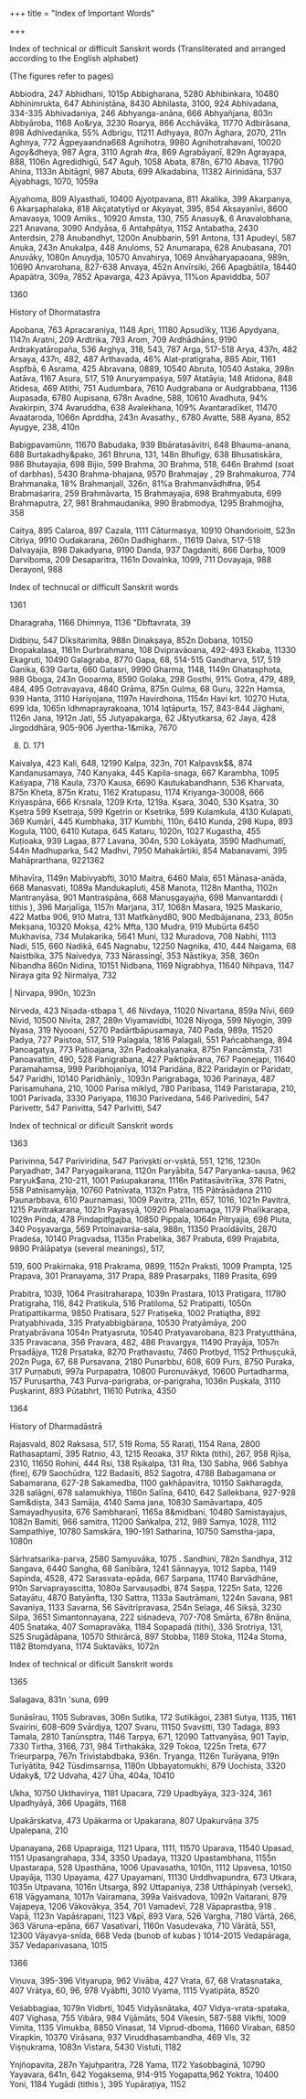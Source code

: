 +++
title = "Index of Important Words"

+++

Index of technical or difficult Sanskrit words (Transliterated and arranged according to the English alphabet) 

(The figures refer to pages) 

Abbiodra, 247 Abhidhani, 1015p Abbigharana, 5280 Abhibinkara, 10480 Abhinimrukta, 647 Abhiniṣtāna, 8430 Abhilasta, 3100, 924 Abhivadana, 334-335 Abhivadaniya, 246 Abhyanga-anāna, 666 Abhyañjana, 803n Abbyāroba, 1168 Ao&rya, 3230 Roarya, 866 Acchāvāka, 11770 Adbirāsana, 898 Adhivedanika, 55% Adbrigu, 11211 Adhyaya, 807n Āghara, 2070, 211n Aghnya, 772 Āgpeyaandna668 Agnihotra, 9980 Agnihotrahavani, 10020 Agoy&dheya, 987 Agra, 3110 Agrah \#ra, 869 Agrabāyaṇī, 829n Agrayapa, 888, 1106n Agredidhigū, 547 Aguḥ, 1058 Abata, 878n, 6710 Abava, 11790 Ahina, 1133n Abitāgnl, 987 Abuta, 699 Alkadabina, 11382 Airinidāna, 537 Ajyabhags, 1070, 1059a 

Ajyahoma, 809 Alyasthali, 10400 Ajyotpavana, 811 Akalika, 399 Akarpanya, 6 Akarṣaphalaka, 818 Akçatatytīyd or Akyayat, 395, 854 Akṣayanīvi, 8600 Amavasya, 1009 Amiks., 10920 Amsta, 130, 755 Anasuy&, 6 Anavalobhana, 221 Anavana, 3090 Andyāsa, 6 Antahpātya, 1152 Antabatha, 2430 Anterdsin, 278 Anubandhyt, 1200n Anubbarin, 591 Antona, 131 Apudeyi, 587 Anuka, 243n Anukalpa, 448 Anuloms, 52 Anumarapa, 628 Anubasana, 701 Anuvāky, 1080n Anuydja, 10570 Anvahirya, 1069 Anvāharyapaoana, 989n, 10690 Anvarohana, 827-638 Anvaya, 452n Anvīrsiki, 266 Apagbātila, 18440 Apapātra, 309a, 7852 Apavarga, 423 Apāvya, 11%on Apaviddba, 507 

1360 

History of Dhormatastra 

Apobana, 763 Apracaraniya, 1148 Apri, 11180 Apsudīky, 1136 Apydyana, 1147n Aratni, 209 Ardtrika, 793 Arom, 709 Ardhādhāns, 9190 Ardrakyatāropaña, 536 Arghya, 318, 543, 787 Arga, 517-518 Arya, 437n, 482 Arsaya, 437n, 482, 487 Arthavada, 46% Alat-pratigraha, 885 Abir, 1161 Aspfbā, 6 Asrama, 425 Abravana, 0889, 10540 Abruta, 10540 Astaka, 398n Aatāva, 1167 Asura, 517, 519 Anuryampaśya, 597 Atatāyia, 148 Atidona, 848 Atidesa, 469 Atithi, 751 Audumbara, 7610 Audgrabana or Audgrabbana, 1136 Aupasada, 6780 Aupisana, 678n Avadne, 588, 10610 Avadhuta, 94% Avakirpin, 374 Avaruddha, 638 Avalekhana, 109% Avantaradīket, 11470 Avaataroda, 1066n Aprddha, 243n Avasathy., 6780 Avatte, 588 Ayana, 852 Ayugye, 238, 410n 

Babigpavamūnn, 11670 Babudaka, 939 Bbāratasāvitri, 648 Bhauma-anana, 688 Burtakadhy&pako, 361 Bhruna, 131, 148n Bhufigy, 638 Bhusatiskāra, 986 Bhutayajia, 698 Bijio, 599 Brahma, 30 Brahma, 518, 646n Brahmd (soat of darbhas), 5430 Brahma-bhajana, 9570 Brahmajay , 29 Brahmakuroa, 774 Brahmanaka, 18% Brahmanjall, 326n, 81%a Brahmanvādh\#na, 954 Brabmaśarira, 259 Brahmāvarta, 15 Brahmayajia, 698 Brahmyabuta, 699 Brahmaputra, 27, 981 Brahmaudanika, 990 Brabmodya, 1295 Brahmojjha, 358 

Caitya, 895 Calaroa, 897 Cazala, 1111 Cāturmasya, 10910 Ohandorioitt, S23n Citriya, 9910 Oudakarana, 260n Dadhigharm., 11619 Daiva, 517-518 Dalvayajia, 898 Dakadyana, 9190 Danda, 937 Dagdaniti, 866 Darba, 1009 Darviboma, 209 Desaparitra, 1161n Dovalnka, 1099, 711 Dovayaja, 988 Derayonl, 988 

Index of technucal or difficult Sanskrit words 

1361 

Dharagraha, 1166 Dhimnya, 1136 "Dbftavrata, 39 

Didbiṇu, 547 Dīksitarimita, 988n Dinakṣaya, 852n Dobana, 10150 Dropakalasa, 1161n Durbrahmana, 108 Dvipravāoana, 492-493 Ekaba, 11330 Ekagruti, 10490 Galagraba, 8770 Gapa, 68, 514-515 Gandharva, 517, 519 Ganika, 639 Garta, 660 Gatasri, 9990 Gharma, 1148, 1149n Ghatasphota, 988 Gboga, 243n Gooarma, 8590 Golaka, 298 Gosthi, 91% Gotra, 479, 489, 484, 495 Gotravayava, 4840 Grāma, 875n Gulma, 68 Guru, 322n Hamsa, 939 Hanta, 3110 Hariyojana, 1197n Havirdhona, 1154n Havi krt. 10270 Huta, 699 Ida, 1065n Idhmaprayrakoana, 1014 Iqtāpurta, 157, 843-844 Jāghani, 1126n Jana, 1912n Jati, 55 Jutyapakarga, 62 J&tyutkarsa, 62 Jaya, 428 Jirgoddhāra, 905-906 Jyertha-1&mika, 7670 

8. D. 171 

Kaivalya, 423 Kali, 648, 12190 Kalpa, 323n, 701 Kalpavsk$&, 874 Kandanusamaya, 740 Kanyaka, 445 Kapila-snaga, 667 Karambha, 1095 Kaśyapa, 718 Kaula, 7370 Kausa, 6690 Kautukabandhann, 536 Kharvata, 875n Kheta, 875n Kratu, 1162 Kratupasu, 1174 Kriyanga-30008, 666 Kriyaspāna, 666 Krsnala, 1209 Krta, 1219a. Kṣara, 3040, 530 Kṣatra, 30 Kṣetra 599 Ksetraja, 599 Kgetrin or Ksetrika, 599 Kulamkula, 4130 Kulapati, 369 Kumārī, 445 Kumbhaka, 317 Kumbhi, 110n, 6410 Kunda, 298 Kupa, 893 Kogula, 1100, 6410 Kutapa, 645 Kataru, 1020n, 1027 Kugastha, 455 Kuṭioaka, 939 Lagaa, 877 Lavana, 304n, 530 Lokāyata, 3590 Madhumatī, 544n Madhuparka, 542 Madhvi, 7950 Mahakārtiki, 854 Mabanavami, 395 Mahāprarthana, 9221362 



Mihavīra, 1149n Mabivyabfti, 3010 Maitra, 6460 Mala, 651 Mānasa-anāda, 668 Manasvati, 1089a Mandukapluti, 458 Manota, 1128n Mantha, 1102n Mantranyāsa, 901 Mantraśpāna, 668 Manuṣgayajña, 698 Manvantarddi ( tithis ), 396 Marjalīga, 1157n Marjana, 317, 1068n Masara, 1925 Maskario, 422 Matba 906, 910 Matra, 131 Matfkānyd80, 900 Medbājanana, 233, 805n Mekṣana, 10320 Mokṣa, 42% Mfta, 130 Mudra, 919 Mubūrta 6450 Mukhavisa, 734 Mulakarika, 5641 Muni, 132 Muradova, 708 Nabhi, 1113 Nadi, 515, 660 Nadikā, 645 Nagnabu, 12250 Nagnika, 410, 444 Naigama, 68 Naistbika, 375 Naivedya, 733 Nārassingī, 353 Nāstikya, 358, 360n Nibandha 860n Nidina, 10151 Nidbana, 1169 Nigrabhya, 11640 Nihpava, 1147 Niraya gita 92 Nirmalya, 732 

| Nirvapa, 990n, 1023n 

Nirveda, 423 Niṣada-stbapa 1, 46 Nivdaya, 11020 Nivartana, 859a Nīvi, 669 Nivid, 10500 Nivīta, 287, 289n Viyamavidbi, 1028 Niyoga, 599 Niyogin, 399 Nyasa, 319 Nyooani, 5270 Padārtbāpusamaya, 740 Pada, 989a, 11520 Padya, 727 Paistoa, 517, 519 Palagala, 1816 Palagali, 551 Pañcabhanga, 894 Panoagatya, 773 Patioajana, 32n Padoakalyanaka, 875n Pancāmsta, 731 Panoavattin, 490, 528 Panigrabana, 427 Paiktipāvana, 767 Paonejapi, 11640 Paramahamsa, 999 Paribhojanīya, 1014 Paridāna, 822 Paridayin or Paridatr, 547 Paridhi, 10140 Paridhānīy., 1093n Parigrabaga, 1036 Parinaya, 487 Parisamuhana, 210, 1000 Parisa miklyd, 780 Paribasa, 1149 Paristarapa, 210, 1001 Parivada, 3330 Pariyapa, 11630 Parivedana, 546 Parivedini, 547 Parivettr, 547 Parivitta, 547 Parlvitti, 547 

Index of technical or dificult Sanskrit words 

1363 

Parivinna, 547 Pariviridina, 547 Parivșkti or-vṣktā, 551, 1216, 1230n Paryadhatr, 347 Paryagaikarana, 1120n Paryābita, 547 Paryanka-sausa, 962 Paryuk$ana, 210-211, 1001 Paśupakarana, 1116n Patitasāvitrīka, 376 Patni, 558 Patnīsamyāja, 10760 Patnīvata, 1132n Patra, 115 Pātrāsādana 2110 Paunarbbava, 610 Paurnamasi, 1009 Pavitra, 211n, 657, 1016, 1021n Pavitra, 1215 Pavitrakarana, 1021n Payasyā, 10920 Phalaoamaga, 1179 Phalīkarapa, 1029n Pinda, 478 Pindapitfgajba, 10850 Pippala, 1064n Pitryajia, 698 Pluta, 340 Poṣyavarga, 569 Prtoinavarśa-sala, 988n, 11350 Praoīdāvīts, 2870 Pradeśa, 10140 Pragvadsa, 1135n Prabelika, 367 Prabuta, 699 Prajabita, 9890 Prālāpatya (several meanings), 517, 

519, 600 Prakirnaka, 918 Prakrama, 9899, 1152n Praksti, 1009 Prampta, 125 Prapava, 301 Pranayama, 317 Prapa, 889 Prasarpaks, 1189 Prasita, 699 

Prabitra, 1039, 1064 Prasitraharapa, 1039n Prastara, 1013 Pratigara, 11790 Pratigraha, 116, 842 Pratikula, 516 Pratiloma, 52 Pratipatti, 1050n Pratipattikarma, 9850 Pratisara, 527 Pratiṣeka, 1002 Pratiątha, 892 Pratyabhivada, 335 Pratyabbigbāraṇa, 10530 Pratyāmāya, 200 Pratyabrāvana 1054n Pratyasruta, 10540 Pratyavarobana, 823 Pratyutthāna, 335 Pravacana, 356 Pravara, 482, 486 Pravargya, 11490 Prayāja, 1057n Pṛṣadājya, 1128 Prṣataka, 8270 Prathavastu, 7460 Protbyd, 1152 Prthuṣçukā, 202n Puga, 67, 68 Pursavana, 2180 Punarbbư, 608, 609 Purs, 8750 Puraka, 317 Purṇabuti, 997a Purpapatra, 10800 Puronuvākyd, 10600 Purtadharma, 157 Puruṣartha, 743 Purva-parigraba, or-parigraha, 1036n Puṣkala, 3110 Puṣkarint, 893 Pūtabhrt, 11610 Putrika, 4350 

1364 

History of Dharmadāstrā 

Rajasvald, 802 Raksasa, 517, 519 Roma, 55 Raraṭi, 1154 Rana, 2800 Rathasaptamī, 395 Ratnio, 43, 1215 Reoaka, 317 Rikta (tithi), 267, 958 Rjīṣa, 2310, 11650 Rohini, 444 Rsi, 138 Rṣikalpa, 131 Rta, 130 Sabha, 966 Sabhya (fire), 679 Saochūdra, 122 Badasīti, 852 Sagotra, 4788 Babagamana or Sabamarana, 627-28 Sakamedba, 1100 gakhāpavitra, 10150 Sakharagda, 328 salāgni, 678 salamukhiya, 1160n Salīna, 6410, 642 Sallekbana, 927-928 Sam&diṣta, 343 Samāja, 4140 Sama jana, 10830 Samāvartapa, 405 Samayadhyuṣita, 676 Sambharaṇī, 1165a 8&midbani, 10480 Samistayajus, 1082n Bamiti, 966 samitra, 11200 Saṅkalpa, 212, 989 Samya, 1028, 1112 Sampathiye, 10780 Samskāra, 190-191 Satharina, 10750 Samstha-japa, 1080n 

Sārhratsarika-parva, 2580 Samyuvāka, 1075 . Sandhini, 782n Sandhya, 312 Sangava, 6440 Sangha, 68 Sanībāra, 1241 Sānnayya, 1012 Sapba, 1149 Sapinda, 4528, 472 Sarasvata-epāda, 667 Sarpana, 11740 Barvādhāne, 910n Sarvaprayascitta, 1080a Sarvauṣadbi, 874 Saṣpa, 1225n Sata, 1226 Satayātu, 4870 Batyānfta, 130 Sattra, 1133a Sautrāmani, 1224n Savana, 981 Savaniya, 1133 Savarna, 56 Sāvitrīpravasa, 254n Selaga, 46 Sikṣā, 3230 Silpa, 3651 Simantonnayana, 222 siśnadeva, 707-708 Smārta, 678n 8nāna, 405 Snataka, 407 Somapravāka, 1184 Sopapadā (tithi), 336 Srotriya, 131, S25 Srugādāpana, 10570 Sthirārcā, 897 Stobba, 1189 Stoka, 1124a Stoma, 1182 Btomdyana, 1174 Suktavāks, 1072n 

Index of technical or dificult Sanskrit words 

1365 

Salagava, 831n 'suna, 699 

Sunāsīrau, 1105 Subravas, 306n Sutika, 172 Sutikāgoi, 2381 Sutya, 1135, 1161 Svairini, 608-609 Svārdjya, 1207 Svaru, 11150 Svavśtti, 130 Tadaga, 893 Tamala, 2810 Tanūnsptra, 1146 Tarpya, 671, 12090 Tattvanyāsa, 901 Tayip, 7330 Tirtha, 3166, 731, 984 Tirthakāka, 329 Tokoa, 1225n Treta, 677 Trieurparpa, 767n Trivistabdbaka, 936n. Tryanga, 1126n Turāyana, 919n Turīyātīta, 942 Tūsdimsarnsa, 1180n Ubbayatomukhi, 879 Uochista, 3320 Udaky&, 172 Udvaha, 427 Ūha, 404a, 10410 

Ưkha, 10750 Ukthavirya, 1181 Upacara, 729 Upadbyāya, 323-324, 361 Upadhyāyā, 366 Upagāts, 1168 

Upakārskatva, 473 Upākarma or Upakarana, 807 Upakurvāṇa 375 Upalepana, 210 

Upanayana, 268 Upapraiga, 1121 Upara, 1111, 11570 Uparava, 11540 Upasad, 1151 Upasangrahapa, 334, 3350 Upadaya, 11320 Upastambhana, 1155n Upastarapa, 528 Upasthāna, 1006 Upavasatha, 1010n, 1112 Upavesa, 10150 Upayāja, 1130 Upayama, 427 Upayamani, 11130 Urddhvapundra, 673 Utkara, 1035n Utpavana, 1016n Utsarga, 892 Uttapaniya, 238 Utthāpinyaḥ (versek), 618 Vāgyamana, 1017n Vairamana, 399a Vaiśvadova, 1092n Vaitarani, 879 Vajapeya, 1206 Vākovākya, 354, 701 Vamadevī, 728 Vāpaprastba, 918 . Vapā, 1123n Vapāśrapani, 1123 V&pī, 893 Vara, 526 Vargha, 7180 Vārtā, 266, 363 Vāruna-epāna, 667 Vasativarī, 1160n Vasudevaka, 710 Vārātā, 551, 12300 Vāyavya-snīda, 668 Veda (bunob of kubas ) 1014-2015 Vedapāraga, 357 Vedaparivasana, 1015 

1366 



Viṇuva, 395-396 Vityarupa, 962 Vivāba, 427 Vrata, 67, 68 Vratasnataka, 407 Vrātya, 60, 96, 978 Vyābfti, 3010 Vyama, 1115 Vyatipāta, 8520 

Veśabbagiaa, 1079n Vidbrti, 1045 Vidyāsnātaka, 407 Vidya-vrata-spataka, 407 Vighasa, 755 Vibāra, 984 Vijāmāts, 504 Vikesin, 587-588 Vikfti, 1009 Vimita, 1135 Vimukba, 8850 Vinasat, 14 Viprud-dboma, 11660 Viraban, 6850 Virapkin, 10370 Virāsana, 937 Viruddhasambandha, 469 Vis, 32 Viṣṇukrama, 1083n Vistara, 5430 Vistuti, 1182 

Ynjñopavita, 287n Yajuḥparitra, 728 Yama, 1172 Yaśobbaginā, 10790 Yayavara, 641n, 642 Yogaksema, 914-915 Yogapatta,962 Yoktra, 10400 Yoni, 1184 Yugādi (tithis ), 395 Yupāraṭiya, 1152 
